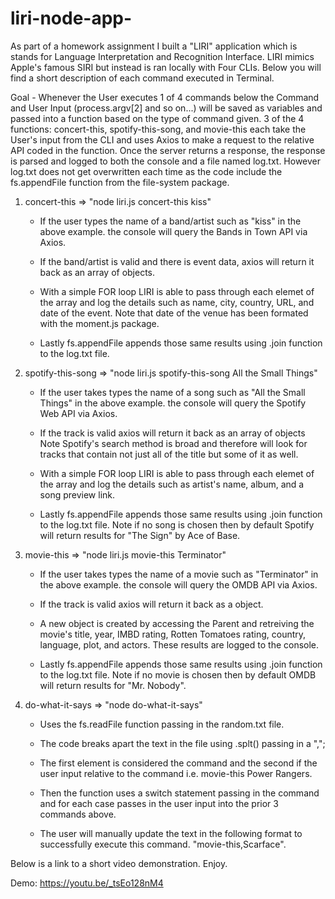 # liri-node-app-

As part of a homework assignment I built a "LIRI" application which is stands for Language Interpretation and Recognition Interface. LIRI mimics Apple's famous SIRI but instead is ran locally with Four CLIs. Below you will find a short description of each command executed in Terminal. 


Goal - Whenever the User executes 1 of 4 commands below the Command and User Input (process.argv[2] and so on...) will be saved as variables and passed into a function based on the type of command given. 3 of the 4 functions: concert-this, spotify-this-song, and movie-this each take the User's input from the CLI and uses Axios to make a request to the relative API coded in the function. Once the server returns a response, the response is parsed and logged to both the console and a file named log.txt. However log.txt does not get overwritten each time as the code include the fs.appendFile function from the file-system package.


1. concert-this => "node liri.js concert-this kiss"
    - If the user types the name of a band/artist such as "kiss" in the above example. the console will query the Bands in Town      API via Axios.

    - If the band/artist is valid and there is event data, axios will return it back as an array of objects.

    - With a simple FOR loop LIRI is able to pass through each elemet of the array and log the details such as name, city, country,  URL, and date of the event. Note that date of the venue has been formated with the moment.js package.

    - Lastly fs.appendFile appends those same results using .join function to the log.txt file.

2. spotify-this-song => "node liri.js spotify-this-song All the Small Things"

    - If the user takes types the name of a song such as "All the Small Things" in the above example. the console will query the         Spotify Web API via Axios.

    - If the track is valid axios will return it back as an array of objects Note Spotify's search method is broad and therefore     will look for tracks that contain not just all of the title but some of it as well.

    - With a simple FOR loop LIRI is able to pass through each elemet of the array and log the details such as  artist's name,       album, and a song preview link. 

    - Lastly fs.appendFile appends those same results using .join function to the log.txt file. Note if no song is chosen then by    default Spotify will return results for "The Sign" by Ace of Base.


3. movie-this => "node liri.js movie-this Terminator"

    - If the user takes types the name of a movie such as "Terminator" in the above example. the console will query the OMDB API     via Axios.

    - If the track is valid axios will return it back as a object.

    - A new object is created by accessing the Parent and retreiving the movie's title, year, IMBD rating, Rotten Tomatoes rating, country, language, plot, and actors. These results are logged to the console.

    - Lastly fs.appendFile appends those same results using .join function to the log.txt file. Note if no movie is chosen then by   default OMDB will return results for "Mr. Nobody".


4. do-what-it-says => "node do-what-it-says"
 
    - Uses the fs.readFile function passing in the random.txt file.

    - The code breaks apart the text in the file using .splt() passing in a ",";

    - The first element is considered the command and the second if the user input relative to the command i.e. movie-this Power Rangers.

    - Then the function uses a switch statement passing in the command and for each case passes in the user input into the prior 3 commands above.

    - The user will manually update the text in the following format to successfully execute this command.
        "movie-this,Scarface".


Below is a link to a short video demonstration. Enjoy.

Demo: https://youtu.be/_tsEo128nM4


